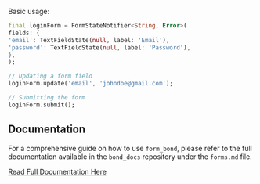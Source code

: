 Basic usage:

```dart
final loginForm = FormStateNotifier<String, Error>(
fields: {
'email': TextFieldState(null, label: 'Email'),
'password': TextFieldState(null, label: 'Password'),
},
);

// Updating a form field
loginForm.update('email', 'johndoe@gmail.com');

// Submitting the form
loginForm.submit();
```

## Documentation

For a comprehensive guide on how to use `form_bond`, please refer to the full documentation available in the `bond_docs` repository under the `forms.md` file.

[Read Full Documentation Here](https://github.com/onestudio-co/bond-docs/blob/main/forms.md)

